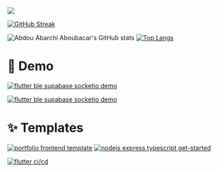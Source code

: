 [![](https://visitcount.itsvg.in/api?id=AbdouAbarchiAboubacar&label=Profile%20Views&icon=5&pretty=true)](https://visitcount.itsvg.in)

[![GitHub Streak](https://streak-stats.demolab.com?user=AbdouAbarchiAboubacar&theme=dark&hide_border=false&count_private=true)](https://git.io/streak-stats)

![Abdou Abarchi Aboubacar's GitHub stats](https://github-readme-stats.vercel.app/api?username=AbdouAbarchiAboubacar&show_icons=true&theme=dark&count_private=true)
[![Top Langs](https://github-readme-stats.vercel.app/api/top-langs/?username=AbdouAbarchiAboubacar&layout=compact&theme=dark&langs_count=8)](https://github.com/anuraghazra/github-readme-stats)

# 🎥 Demo

[![flutter ble supabase socketio demo](https://github-readme-stats.vercel.app/api/pin/?username=AbdouAbarchiAboubacar&repo=flutter_ble_supabase_socketio_demo&theme=dark)](https://github.com/AbdouAbarchiAboubacar/flutter_ble_supabase_socketio_demo)

[![flutter ble supabase socketio demo](https://github-readme-stats.vercel.app/api/pin/?username=AbdouAbarchiAboubacar&repo=todo_restfull_api&theme=dark)](https://github.com/AbdouAbarchiAboubacar/todo_restfull_api)

# ✨ Templates

[![portfolio frontend template](https://github-readme-stats.vercel.app/api/pin/?username=AbdouAbarchiAboubacar&repo=portfolio_frontend_template&theme=dark)](https://github.com/AbdouAbarchiAboubacar/portfolio_frontend_template)
[![nodejs express typescript get-started](https://github-readme-stats.vercel.app/api/pin/?username=AbdouAbarchiAboubacar&repo=nodejs_restapi_get-started&theme=dark)](https://github.com/AbdouAbarchiAboubacar/nodejs_restapi_get-started)

[![flutter ci/cd](https://github-readme-stats.vercel.app/api/pin/?username=AbdouAbarchiAboubacar&repo=flutter_ci-cd&theme=dark)](https://github.com/AbdouAbarchiAboubacar/flutter_ci-cd)
